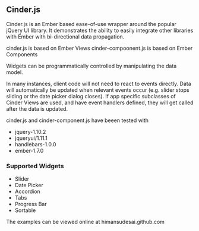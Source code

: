 ## Cinder.js
Cinder.js is an Ember based ease-of-use wrapper around the popular jQuery UI library. It demonstrates the ability to easily integrate other libraries with Ember with bi-directional data propagation.

cinder.js is based on Ember Views
cinder-compoonent.js is based on Ember Components

Widgets can be programmatically controlled by manipulating the data model.

In many instances, client code will not need to react to events directly. Data will automatically be updated when relevant events occur (e.g. slider stops sliding or the date picker dialog closes). If app specific subclasses of Cinder Views are used, and have event handlers defined, they will get called after the data is updated.

cinder.js and cinder-component.js have beeen tested with
- jquery-1.10.2
- jqueryui/1.11.1
- handlebars-1.0.0
- ember-1.7.0

### Supported Widgets
- Slider
- Date Picker
- Accordion
- Tabs
- Progress Bar
- Sortable

The examples can be viewed online at himansudesai.github.com

